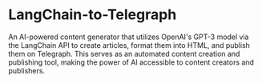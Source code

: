 # LangChain-to-Telegraph
An AI-powered content generator that utilizes OpenAI's GPT-3 model via the LangChain API to create articles, format them into HTML, and publish them on Telegraph. This serves as an automated content creation and publishing tool, making the power of AI accessible to content creators and publishers.
